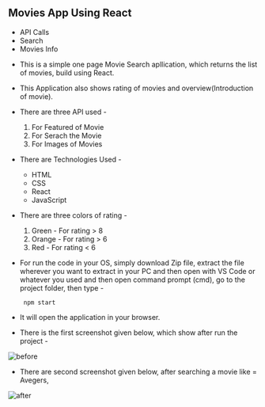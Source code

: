 ## Movies App Using React

- API Calls
- Search
- Movies Info

* This is a simple one page Movie Search apllication, which returns the list of movies, build using React.

* This Application also shows rating of movies and overview(Introduction of movie).

* There are three API used - 

    1. For Featured of Movie
    2. For Serach the Movie
    3. For Images of Movies

* There are Technologies Used - 
    
    - HTML
    - CSS
    - React
    - JavaScript
    
* There are three colors of rating - 

    1. Green - For rating > 8
    2. Orange - For rating > 6
    3. Red - For rating < 6
    
* For run the code in your OS, simply download Zip file, extract the file wherever you want to extract in your PC and then open with VS Code or whatever you used and then open command prompt (cmd), go to the project folder, then type - 

       npm start
       
* It will open the application in your browser.

* There is the first screenshot given below, which show after run the project - 


![before](https://user-images.githubusercontent.com/88193682/183402715-bd7e5d95-a449-41f3-8ca1-8dfedea57867.png)

* There are second screenshot given below, after searching a movie like = Avegers, 



![after](https://user-images.githubusercontent.com/88193682/183402953-2ce08b5b-330a-46de-8cde-dad648f14219.png)






















